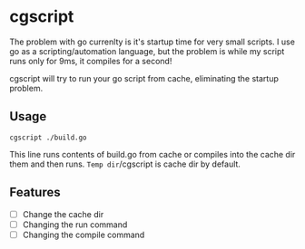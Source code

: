 # cgscript

The problem with go currenlty is it's startup time for very small scripts. I use go as a scripting/automation language, but the problem is while my script runs only for 9ms, it compiles for a second!

cgscript will try to run your go script from cache, eliminating the startup problem.

## Usage

```
cgscript ./build.go
```

This line runs contents of build.go from cache or compiles into the cache dir them and then runs. `Temp dir`/cgscript is cache dir by default.

## Features

- [ ] Change the cache dir
- [ ] Changing the run command
- [ ] Changing the compile command
